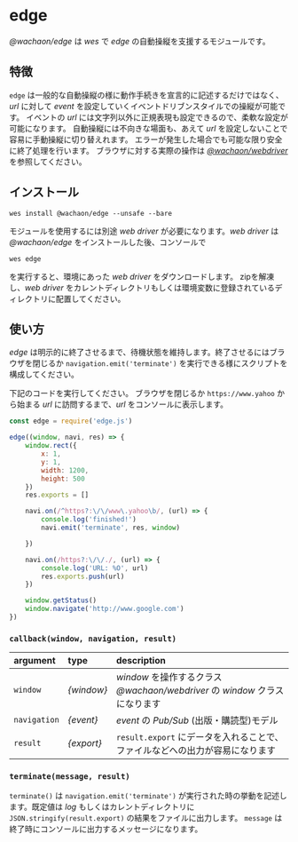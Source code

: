 # edge
*@wachaon/edge* は *wes* で *edge* の自動操縦を支援するモジュールです。

## 特徴

`edge` は一般的な自動操縦の様に動作手続きを宣言的に記述するだけではなく、*url* に対して *event* を設定していくイベントドリブンスタイルでの操縦が可能です。
イベントの *url* には文字列以外に正規表現も設定できるので、柔軟な設定が可能になります。
自動操縦には不向きな場面も、あえて *url* を設定しないことで容易に手動操縦に切り替えれます。
エラーが発生した場合でも可能な限り安全に終了処理を行います。
ブラウザに対する実際の操作は [*@wachaon/webdriver*](https://github.com/wachaon/webdriver) を参照してください。

## インストール

```shell
wes install @wachaon/edge --unsafe --bare
```

モジュールを使用するには別途 *web driver* が必要になります。*web driver* は *@wachaon/edge* をインストールした後、コンソールで

```shell
wes edge
```

を実行すると、環境にあった *web driver* をダウンロードします。
zipを解凍し、*web driver* をカレントディレクトリもしくは環境変数に登録されているディレクトリに配置してください。

## 使い方

*edge* は明示的に終了させるまで、待機状態を維持します。終了させるにはブラウザを閉じるか `navigation.emit('terminate')` を実行できる様にスクリプトを構成してください。

下記のコードを実行してください。
ブラウザを閉じるか `https://www.yahoo` から始まる *url* に訪問するまで、*url* をコンソールに表示します。

```javascript
const edge = require('edge.js')

edge((window, navi, res) => {
    window.rect({
        x: 1,
        y: 1,
        width: 1200,
        height: 500
    })
    res.exports = []

    navi.on(/^https?:\/\/www\.yahoo\b/, (url) => {
        console.log('finished!')
        navi.emit('terminate', res, window)

    })

    navi.on(/https?:\/\/./, (url) => {
        console.log('URL: %O', url)
        res.exports.push(url)
    })

    window.getStatus()
    window.navigate('http://www.google.com')
})
```

### `callback(window, navigation, result)`

| argument | type | description |
|:---|:---|:---|
| `window` | *{window}* | *window* を操作するクラス<br>*@wachaon/webdriver* の *window* クラスになります |
| `navigation` | *{event}* | *event* の *Pub/Sub* (出版・購読型)モデル |
| `result` | *{export}* | `result.export` にデータを入れることで、ファイルなどへの出力が容易になります |

### `terminate(message, result)`

`terminate()` は `navigation.emit('terminate')` が実行された時の挙動を記述します。既定値は *log* もしくはカレントディレクトリに `JSON.stringify(result.export)` の結果をファイルに出力します。
`message` は 終了時にコンソールに出力するメッセージになります。
